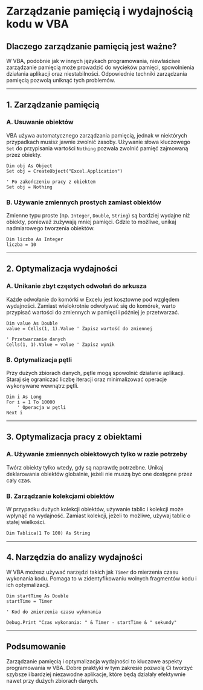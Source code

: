 # Zarządzanie pamięcią i wydajnością kodu w VBA

## Dlaczego zarządzanie pamięcią jest ważne?

W VBA, podobnie jak w innych językach programowania, niewłaściwe zarządzanie pamięcią może prowadzić do wycieków pamięci, spowolnienia działania aplikacji oraz niestabilności. Odpowiednie techniki zarządzania pamięcią pozwolą uniknąć tych problemów.

---

## 1. Zarządzanie pamięcią

### A. Usuwanie obiektów

VBA używa automatycznego zarządzania pamięcią, jednak w niektórych przypadkach musisz jawnie zwolnić zasoby. Używanie słowa kluczowego `Set` do przypisania wartości `Nothing` pozwala zwolnić pamięć zajmowaną przez obiekty.

```vba
Dim obj As Object
Set obj = CreateObject("Excel.Application")

' Po zakończeniu pracy z obiektem
Set obj = Nothing
```

### B. Używanie zmiennych prostych zamiast obiektów

Zmienne typu proste (np. `Integer`, `Double`, `String`) są bardziej wydajne niż obiekty, ponieważ zużywają mniej pamięci. Gdzie to możliwe, unikaj nadmiarowego tworzenia obiektów.

```vba
Dim liczba As Integer
liczba = 10
```

---

## 2. Optymalizacja wydajności

### A. Unikanie zbyt częstych odwołań do arkusza

Każde odwołanie do komórki w Excelu jest kosztowne pod względem wydajności. Zamiast wielokrotnie odwoływać się do komórek, warto przypisać wartości do zmiennych w pamięci i później je przetwarzać.

```vba
Dim value As Double
value = Cells(1, 1).Value ' Zapisz wartość do zmiennej

' Przetwarzanie danych
Cells(1, 1).Value = value ' Zapisz wynik
```

### B. Optymalizacja pętli

Przy dużych zbiorach danych, pętle mogą spowolnić działanie aplikacji. Staraj się ograniczać liczbę iteracji oraz minimalizować operacje wykonywane wewnątrz pętli.

```vba
Dim i As Long
For i = 1 To 10000
    ' Operacja w pętli
Next i
```

---

## 3. Optymalizacja pracy z obiektami

### A. Używanie zmiennych obiektowych tylko w razie potrzeby

Twórz obiekty tylko wtedy, gdy są naprawdę potrzebne. Unikaj deklarowania obiektów globalnie, jeżeli nie muszą być one dostępne przez cały czas.

### B. Zarządzanie kolekcjami obiektów

W przypadku dużych kolekcji obiektów, używanie tablic i kolekcji może wpłynąć na wydajność. Zamiast kolekcji, jeżeli to możliwe, używaj tablic o stałej wielkości.

```vba
Dim Tablica(1 To 100) As String
```

---

## 4. Narzędzia do analizy wydajności

W VBA możesz używać narzędzi takich jak `Timer` do mierzenia czasu wykonania kodu. Pomaga to w zidentyfikowaniu wolnych fragmentów kodu i ich optymalizacji.

```vba
Dim startTime As Double
startTime = Timer

' Kod do zmierzenia czasu wykonania

Debug.Print "Czas wykonania: " & Timer - startTime & " sekundy"
```

---

## Podsumowanie

Zarządzanie pamięcią i optymalizacja wydajności to kluczowe aspekty programowania w VBA. Dobre praktyki w tym zakresie pozwolą Ci tworzyć szybsze i bardziej niezawodne aplikacje, które będą działały efektywnie nawet przy dużych zbiorach danych.
